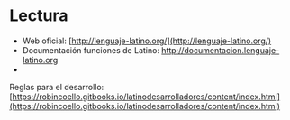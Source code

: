 # Lectura

* Web oficial:  [http://lenguaje-latino.org/](http://lenguaje-latino.org/)
* Documentación funciones de Latino:  http://documentacion.lenguaje-latino.org
* 
Reglas para el desarrollo: [https://robincoello.gitbooks.io/latinodesarrolladores/content/index.html](https://robincoello.gitbooks.io/latinodesarrolladores/content/index.html)



